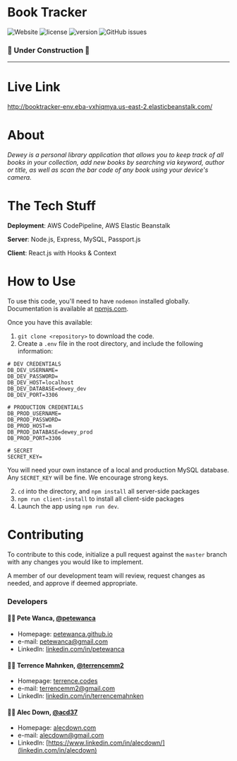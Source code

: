 # Book Tracker
![Website](https://img.shields.io/website?label=AWS%20Deployment&logo=amazon-aws&style=for-the-badge&url=http%3A%2F%2Fbooktracker-env.eba-vxhiqmya.us-east-2.elasticbeanstalk.com%2F)
![license](https://img.shields.io/badge/license-MIT-green?style=for-the-badge)
![version](https://img.shields.io/badge/version-v0.0.1.alpha-blue?style=for-the-badge)
![GitHub issues](https://img.shields.io/github/issues/acd37/dewey?label=issues&logo=github&style=for-the-badge)

### 🚧  Under Construction  🚧

<hr />

# Live Link
http://booktracker-env.eba-vxhiqmya.us-east-2.elasticbeanstalk.com/

# About
_Dewey is a personal library application that allows you to keep track of all books in your collection, add new books by searching via keyword, author or title, as well as scan the bar code of any book using your device's camera._

# The Tech Stuff

**Deployment**: AWS CodePipeline, AWS Elastic Beanstalk

**Server**: Node.js, Express, MySQL, Passport.js

**Client**: React.js with Hooks & Context

# How to Use
To use this code, you'll need to have `nodemon` installed globally. Documentation is available at [npmjs.com](https://www.npmjs.com/package/nodemon).


Once you have this available:

1. `git clone <repository>` to download the code.
2. Create a `.env` file in the root directory, and include the following information: 
```
# DEV CREDENTIALS
DB_DEV_USERNAME=
DB_DEV_PASSWORD=
DB_DEV_HOST=localhost
DB_DEV_DATABASE=dewey_dev
DB_DEV_PORT=3306

# PRODUCTION CREDENTIALS
DB_PROD_USERNAME=
DB_PROD_PASSWORD=
DB_PROD_HOST=m
DB_PROD_DATABASE=dewey_prod
DB_PROD_PORT=3306

# SECRET
SECRET_KEY=
```

You will need your own instance of a local and production MySQL database. Any `SECRET_KEY` will be fine. We encourage strong keys.

2. `cd` into the directory, and `npm install` all server-side packages
3. `npm run client-install` to install all client-side packages
4. Launch the app using `npm run dev`.


# Contributing
To contribute to this code, initialize a pull request against the `master` branch with any changes you would like to implement. 

A member of our development team will review, request changes as needed, and approve if deemed appropriate.

### Developers 

#### 👨‍💻 Pete Wanca, [@petewanca](https://github.com/petewanca)
* Homepage: [petewanca.github.io](https://petewanca.github.io/)
* e-mail: petewanca@gmail.com
* LinkedIn: [linkedin.com/in/petewanca](https://www.linkedin.com/in/petewanca/)

#### 👨‍💻 Terrence Mahnken, [@terrencemm2](https://github.com/TerrenceMM2)
* Homepage: [terrence.codes](https://terrence.codes)
* e-mail: terrencemm2@gmail.com
* LinkedIn: [linkedin.com/in/terrencemahnken](https://www.linkedin.com/in/terrencemahnken/)

#### 👨‍💻 Alec Down, [@acd37](https://github.com/acd37)
* Homepage: [alecdown.com](https://alecdown.com)
* e-mail: alecdown@gmail.com
* LinkedIn: [https://www.linkedin.com/in/alecdown/](linkedin.com/in/alecdown)